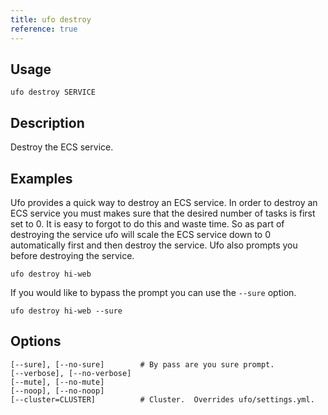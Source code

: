 ```yaml
---
title: ufo destroy
reference: true
---
```


## Usage

    ufo destroy SERVICE

## Description

Destroy the ECS service.

## Examples

Ufo provides a quick way to destroy an ECS service. In order to destroy an ECS service you must makes sure that the desired number of tasks is first set to 0. It is easy to forgot to do this and waste time. So as part of destroying the service ufo will scale the ECS service down to 0 automatically first and then destroy the service.  Ufo also prompts you before destroying the service.

    ufo destroy hi-web

If you would like to bypass the prompt you can use the `--sure` option.

    ufo destroy hi-web --sure


## Options

```
[--sure], [--no-sure]        # By pass are you sure prompt.
[--verbose], [--no-verbose]  
[--mute], [--no-mute]        
[--noop], [--no-noop]        
[--cluster=CLUSTER]          # Cluster.  Overrides ufo/settings.yml.
```

